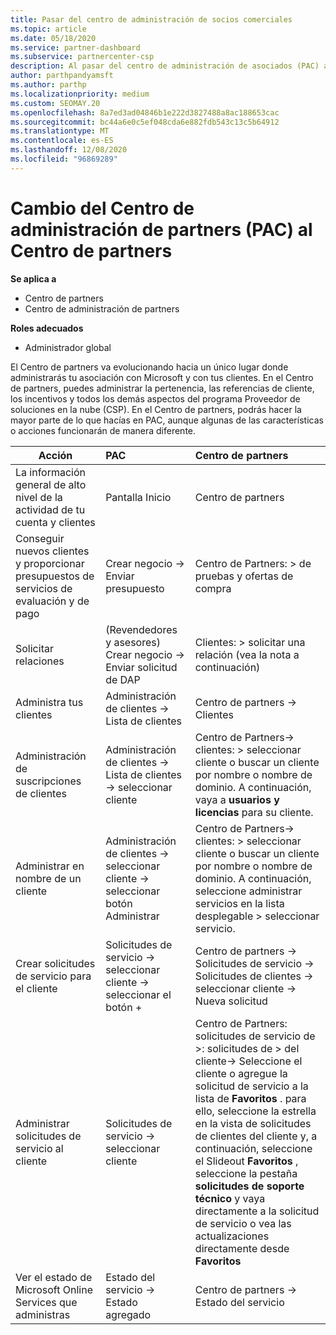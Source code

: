 ```yaml
---
title: Pasar del centro de administración de socios comerciales
ms.topic: article
ms.date: 05/18/2020
ms.service: partner-dashboard
ms.subservice: partnercenter-csp
description: Al pasar del centro de administración de asociados (PAC) al centro de Partners, aprenda a administrar la pertenencia a un programa CSP, las referencias de los clientes, los incentivos, etc.
author: parthpandyamsft
ms.author: parthp
ms.localizationpriority: medium
ms.custom: SEOMAY.20
ms.openlocfilehash: 8a7ed3ad04846b1e222d3827488a8ac188653cac
ms.sourcegitcommit: bc44a6e0c5ef048cda6e882fdb543c13c5b64912
ms.translationtype: MT
ms.contentlocale: es-ES
ms.lasthandoff: 12/08/2020
ms.locfileid: "96869289"
---
```

# <a name="moving-from-partner-admin-center-pac-to-the-partner-center"></a>Cambio del Centro de administración de partners (PAC) al Centro de partners

**Se aplica a**
- Centro de partners
- Centro de administración de partners

**Roles adecuados**
- Administrador global

El Centro de partners va evolucionando hacia un único lugar donde administrarás tu asociación con Microsoft y con tus clientes. En el Centro de partners, puedes administrar la pertenencia, las referencias de cliente, los incentivos y todos los demás aspectos del programa Proveedor de soluciones en la nube (CSP). En el Centro de partners, podrás hacer la mayor parte de lo que hacías en PAC, aunque algunas de las características o acciones funcionarán de manera diferente.


|**Acción**   |**PAC**   |**Centro de partners**   |
|--------------|:--------------|:---------------|
|La información general de alto nivel de la actividad de tu cuenta y clientes|Pantalla Inicio|Centro de partners|
|Conseguir nuevos clientes y proporcionar presupuestos de servicios de evaluación y de pago|Crear negocio -> Enviar presupuesto|Centro de Partners: > de pruebas y ofertas de compra |
|Solicitar relaciones|(Revendedores y asesores) Crear negocio -> Enviar solicitud de DAP|Clientes: > solicitar una relación (vea la nota a continuación)|
|Administra tus clientes|Administración de clientes -> Lista de clientes|Centro de partners -> Clientes|
|Administración de suscripciones de clientes|Administración de clientes -> Lista de clientes -> seleccionar cliente|Centro de Partners-> clientes: > seleccionar cliente o buscar un cliente por nombre o nombre de dominio. A continuación, vaya a **usuarios y licencias** para su cliente.|
|Administrar en nombre de un cliente|Administración de clientes -> seleccionar cliente -> seleccionar botón Administrar|Centro de Partners-> clientes: > seleccionar cliente o buscar un cliente por nombre o nombre de dominio. A continuación, seleccione administrar servicios en la lista desplegable > seleccionar servicio.|
|Crear solicitudes de servicio para el cliente|Solicitudes de servicio -> seleccionar cliente -> seleccionar el botón + | Centro de partners -> Solicitudes de servicio -> Solicitudes de clientes -> seleccionar cliente -> Nueva solicitud|
|Administrar solicitudes de servicio al cliente| Solicitudes de servicio -> seleccionar cliente|Centro de Partners: solicitudes de servicio de >: solicitudes de > del cliente-> Seleccione el cliente o agregue la solicitud de servicio a la lista de **Favoritos** . para ello, seleccione la estrella en la vista de solicitudes de clientes del cliente y, a continuación, seleccione el Slideout **Favoritos** , seleccione la pestaña **solicitudes de soporte técnico** y vaya directamente a la solicitud de servicio o vea las actualizaciones directamente desde **Favoritos**|
|Ver el estado de Microsoft Online Services que administras|Estado del servicio -> Estado agregado|Centro de partners -> Estado del servicio|
